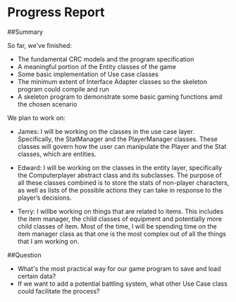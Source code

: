 # Progress Report

##Summary

So far, we've finished:

* The fundamental CRC models and the program specification
* A meaningful portion of the Entity classes of the game
* Some basic implementation of Use case classes
* The minimum extent of Interface Adapter classes so the skeleton program could compile and run
* A skeleton program to demonstrate some basic gaming functions amd the chosen scenario

We plan to work on:

* James: I will be working on the classes in the use case layer. Specifically, the StatManager and the PlayerManager classes. These classes will govern how the user can manipulate the Player and the Stat classes, which are entities. 

* Edward: I will be working on the classes in the entity layer, specifically the Computerplayer abstract class and its subclasses. The purpose of all these classes combined is to store the stats of non-player characters, as well as lists of the possible actions they can take in response to the player’s decisions. 

* Terry: I willbe working on things that are related to items. This includes the item manager, the child classes of equipment and potentially more child classes of item. Most of the time, I will be spending time on the item manager class as that one is the most complex out of all the things that I am working on. 

##Question

* What's the most practical way for our game program to save and load certain data?
* If we want to add a potential battling system, what other Use Case class could facilitate the process? 

